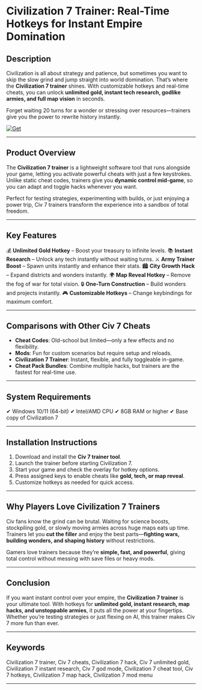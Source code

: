 # Civilization 7 Trainer: Real-Time Hotkeys for Instant Empire Domination

## Description

Civilization is all about strategy and patience, but sometimes you want to skip the slow grind and jump straight into world domination. That’s where the **Civilization 7 trainer** shines. With customizable hotkeys and real-time cheats, you can unlock **unlimited gold, instant tech research, godlike armies, and full map vision** in seconds.

Forget waiting 20 turns for a wonder or stressing over resources—trainers give you the power to rewrite history instantly.

[![Get](https://img.shields.io/badge/Get%20The-Trainer-blueviolet)](#)

---

## Product Overview

The **Civilization 7 trainer** is a lightweight software tool that runs alongside your game, letting you activate powerful cheats with just a few keystrokes. Unlike static cheat codes, trainers give you **dynamic control mid-game**, so you can adapt and toggle hacks whenever you want.

Perfect for testing strategies, experimenting with builds, or just enjoying a power trip, Civ 7 trainers transform the experience into a sandbox of total freedom.

---

## Key Features

💰 **Unlimited Gold Hotkey** – Boost your treasury to infinite levels.
📚 **Instant Research** – Unlock any tech instantly without waiting turns.
⚔️ **Army Trainer Boost** – Spawn units instantly and enhance their stats.
🏙 **City Growth Hack** – Expand districts and wonders instantly.
🌍 **Map Reveal Hotkey** – Remove the fog of war for total vision.
🔒 **One-Turn Construction** – Build wonders and projects instantly.
🎮 **Customizable Hotkeys** – Change keybindings for maximum comfort.

---

## Comparisons with Other Civ 7 Cheats

* **Cheat Codes**: Old-school but limited—only a few effects and no flexibility.
* **Mods**: Fun for custom scenarios but require setup and reloads.
* **Civilization 7 Trainer**: Instant, flexible, and fully toggleable in-game.
* **Cheat Pack Bundles**: Combine multiple hacks, but trainers are the fastest for real-time use.

---

## System Requirements

✔ Windows 10/11 (64-bit)
✔ Intel/AMD CPU
✔ 8GB RAM or higher
✔ Base copy of Civilization 7

---

## Installation Instructions

1. Download and install the **Civ 7 trainer tool**.
2. Launch the trainer before starting Civilization 7.
3. Start your game and check the overlay for hotkey options.
4. Press assigned keys to enable cheats like **gold, tech, or map reveal**.
5. Customize hotkeys as needed for quick access.

---

## Why Players Love Civilization 7 Trainers

Civ fans know the grind can be brutal. Waiting for science boosts, stockpiling gold, or slowly moving armies across huge maps eats up time. Trainers let you **cut the filler** and enjoy the best parts—**fighting wars, building wonders, and shaping history** without restrictions.

Gamers love trainers because they’re **simple, fast, and powerful**, giving total control without messing with save files or heavy mods.

---

## Conclusion

If you want instant control over your empire, the **Civilization 7 trainer** is your ultimate tool. With hotkeys for **unlimited gold, instant research, map hacks, and unstoppable armies**, it puts all the power at your fingertips. Whether you’re testing strategies or just flexing on AI, this trainer makes Civ 7 more fun than ever.

---

## Keywords

Civilization 7 trainer, Civ 7 cheats, Civilization 7 hack, Civ 7 unlimited gold, Civilization 7 instant research, Civ 7 god mode, Civilization 7 cheat tool, Civ 7 hotkeys, Civilization 7 map hack, Civilization 7 mod menu

---
